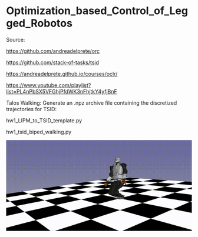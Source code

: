 # Optimization_based_Control_of_Legged_Robotos

Source:

https://github.com/andreadelprete/orc

https://github.com/stack-of-tasks/tsid

https://andreadelprete.github.io/courses/oclr/

https://www.youtube.com/playlist?list=PL4nPbSX5VFGhjPfdWK3nFhjtkY4yfjBnF



Talos Walking:
Generate an .npz archive file containing the discretized trajectories for TSID:

hw1_LIPM_to_TSID_template.py

hw1_tsid_biped_walking.py

<img src="Talos_Walking/talos.gif" width="800px">
